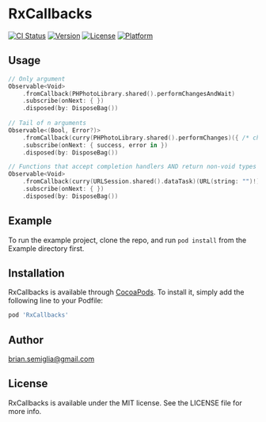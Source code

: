 # RxCallbacks

[![CI Status](https://img.shields.io/travis/brian.semiglia@gmail.com/RxCallbacks.svg?style=flat)](https://travis-ci.org/brian.semiglia@gmail.com/RxCallbacks)
[![Version](https://img.shields.io/cocoapods/v/RxCallbacks.svg?style=flat)](https://cocoapods.org/pods/RxCallbacks)
[![License](https://img.shields.io/cocoapods/l/RxCallbacks.svg?style=flat)](https://cocoapods.org/pods/RxCallbacks)
[![Platform](https://img.shields.io/cocoapods/p/RxCallbacks.svg?style=flat)](https://cocoapods.org/pods/RxCallbacks)

## Usage

```swift
// Only argument
Observable<Void>
    .fromCallback(PHPhotoLibrary.shared().performChangesAndWait)
    .subscribe(onNext: { })
    .disposed(by: DisposeBag())
    
// Tail of n arguments
Observable<(Bool, Error?)>
    .fromCallback(curry(PHPhotoLibrary.shared().performChanges)({ /* changes */ }))
    .subscribe(onNext: { success, error in })
    .disposed(by: DisposeBag())

// Functions that accept completion handlers AND return non-void types aren't compatible
Observable<Void>
    .fromCallback(curry(URLSession.shared().dataTask)(URL(string: "")!))
    .subscribe(onNext: { })
    .disposed(by: DisposeBag())
```

## Example

To run the example project, clone the repo, and run `pod install` from the Example directory first.

## Installation

RxCallbacks is available through [CocoaPods](https://cocoapods.org). To install
it, simply add the following line to your Podfile:

```ruby
pod 'RxCallbacks'
```

## Author

brian.semiglia@gmail.com

## License

RxCallbacks is available under the MIT license. See the LICENSE file for more info.
